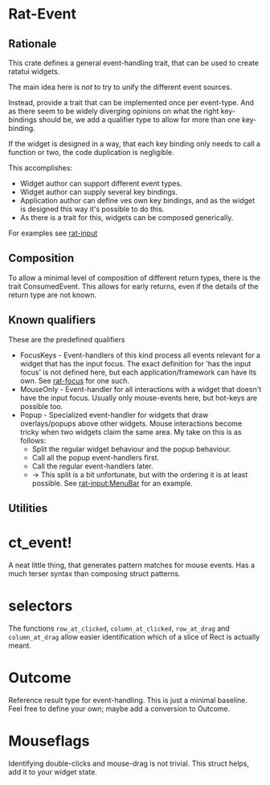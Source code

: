 # Rat-Event

## Rationale

This crate defines a general event-handling trait,
that can be used to create ratatui widgets.

The main idea here is _not_ to try to unify the different event sources.

Instead, provide a trait that can be implemented once per event-type.
And as there seem to be widely diverging opinions on what the right
key-bindings should be, we add a qualifier type to allow for more than
one key-binding.

If the widget is designed in a way, that each key binding only needs to call
a function or two, the code duplication is negligible.

This accomplishes:

* Widget author can support different event types.
* Widget author can supply several key bindings.
* Application author can define ves own key bindings, and as the
  widget is designed this way it's possible to do this.
* As there is a trait for this, widgets can be composed generically.

For examples see [rat-input](https://docs.rs/rat-input/latest/rat_input/)

## Composition

To allow a minimal level of composition of different return types,
there is the trait ConsumedEvent. This allows for early returns,
even if the details of the return type are not known.

## Known qualifiers

These are the predefined qualifiers

* FocusKeys - Event-handlers of this kind process all events relevant
  for a widget that has the input focus. The exact definition for
  'has the input focus' is not defined here, but each application/framework
  can have its own. See [rat-focus](https://docs.rs/rat-focus/latest/rat_focus/)
  for one such.
* MouseOnly - Event-handler for all interactions with a widget that
  doesn't have the input focus. Usually only mouse-events here, but
  hot-keys are possible too.
* Popup - Specialized event-handler for widgets that draw overlays/popups
  above other widgets. Mouse interactions become tricky when two widgets
  claim the same area. My take on this is as follows:
    * Split the regular widget behaviour and the popup behaviour.
    * Call all the popup event-handlers first.
    * Call the regular event-handlers later.
    * -> This split is a bit unfortunate, but with the ordering it is
      at least possible. See [rat-input:MenuBar](https://docs.rs/rat-input/latest/rat_input/menubar/index.html)
      for an example.

## Utilities

# ct_event!

A neat little thing, that generates pattern matches for mouse events.
Has a much terser syntax than composing struct patterns.

# selectors

The functions `row_at_clicked`, `column_at_clicked`, `row_at_drag` and
`column_at_drag` allow easier identification which of a slice of Rect
is actually meant.

# Outcome

Reference result type for event-handling. This is just a minimal
baseline. Feel free to define your own; maybe add a conversion to
Outcome.

# Mouseflags

Identifying double-clicks and mouse-drag is not trivial.
This struct helps, add it to your widget state.






